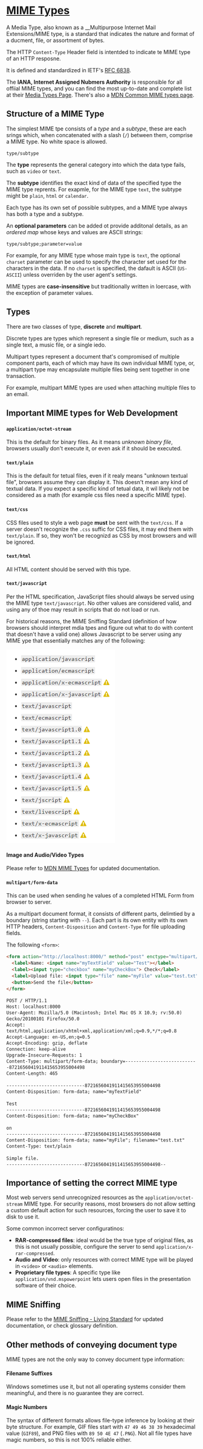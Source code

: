 # [MIME Types](https://developer.mozilla.org/en-US/docs/Web/HTTP/Basics_of_HTTP/MIME_types)

A Media Type, also known as a __Multipurpose Internet Mail Extensions/MIME type, is a standard that indicates the nature and format of a ducment, file, or assortment of bytes.

The HTTP `Content-Type` Header field is intentded to indicate te MIME type of an HTTP resposne.

It is defined and standardized in IETF's [RFC 6838](https://developer.mozilla.org/en-US/docs/Web/HTTP/Basics_of_HTTP/MIME_types).

The __IANA, Internet Assigned Nubmers Authority__ is responsible for all offiial MIME types, and you can find the most up-to-date and complete list at their [Media Types Page](https://www.iana.org/assignments/media-types/media-types.xhtml). There's also a [MDN Common MIME types page](https://developer.mozilla.org/en-US/docs/Web/HTTP/Basics_of_HTTP/MIME_types/Common_types).

## Structure of a MIME Type

The simplest MIME tpe consists of a _type_ and a _subtype_, these are each srings which, when concatenated with a slash (`/`) between them, comprise a MIME type. No white space is allowed.

```
type/subtype
```

The __type__ represents the general category into which the data type fails, such as `video` or `text`.

The __subtype__ identifies the exact kind of data of the specified type the MIME type reprents. For exapmle, for the MIME type `text`, the subtype might be `plain`, `html` or `calendar`.

Each type has its own set of possible subtypes, and a MIME type always has both a type and a subtype.

An __optional parameters__ can be added ot provide additonal details, as an _ordered map_ whose keys and values are ASCII strings:

```
type/subtype;parameter=value
```

For example, for any MIME type whose main type is `text`, the optional `charset` parameter can be used to specify the character set used for the characters in the data. If no `charset` is specified, the dafault is ASCII (`US-ASCII`) unless overriden by the user agent's settings.

MIME types are __case-insensitive__ but traditionally written in loercase, with the exception of parameter values.

## Types

There are two classes of type, __discrete__ and __multipart__.

Discrete types are types which represent a single file or medium, such as a single text, a music file, or a single iedo.

Multipart types represent a document that's compromised of multiple component parts, each of which may have its own individual MIME type, or, a multipart type may encapsulate multiple files being sent together in one transaction.

For example, multipart MIME types are used when attaching multiple files to an email.

## Important MIME types for Web Development

#### `application/octet-stream`

This is the default for binary files. As it means _unknown binary file_, browsers usually don't execute it, or even ask if it should be executed.

#### `text/plain`

This is the default for tetual files, even if it realy means "unknown textual file", browsers assume they can display it. This doesn't mean any kind of textual data. If you expect a specific kind of tetual data, it wil likely not be considered as a math (for example css files need a specific MIME type).

#### `text/css`

CSS files used to style a web page __must__ be sent with the `text/css`. If a server doesn't recognize the `.css` suffic for CSS files, it may end them with `text/plain`. If so, they won't be recognizd as CSS by most browsers and will be ignored.

#### `text/html`

All HTML content should be served with this type.

#### `text/javascript`

Per the HTML specification, JavaScript files should always be served using the MIME type `text/javascript`. No other values are considered valid, and using any of thoe may result in scripts that do not load or run.

For historical reasons, the MIME Sniffing Standard (definition of how browsers should interpret mdia tpes and figure out what to do with content that doesn't have a valid one) allows Javascript to be server using any MIME ype that essentially matches any of the following:

![js mime types](./js.png)

#### Image and Audio/Video Types

Please refer to [MDN MIME Types](https://developer.mozilla.org/en-US/docs/Web/HTTP/Basics_of_HTTP/MIME_types) for updated documentation.

#### `multipart/form-data`

This can be used when sending he values of a completed HTML Form from browser to server.

As a multipart document format, it consists of different parts, delimtied by a boundary (string starting with `--`). Each part is its own entity with its own HTTP headers, `Content-Disposition` and `Content-Type` for file uploading fields.

The following `<form>`:

```html
<form action="http://localhost:8000/" method="post" enctype="multipart/form-data">
  <label>Name: <input name="myTextField" value="Test"></label>
  <label><input type="checkbox" name="myCheckBox"> Check</label>
  <label>Upload file: <input type="file" name="myFile" value="test.txt"></label>
  <button>Send the file</button>
</form>
```

```
POST / HTTP/1.1
Host: localhost:8000
User-Agent: Mozilla/5.0 (Macintosh; Intel Mac OS X 10.9; rv:50.0) Gecko/20100101 Firefox/50.0
Accept: text/html,application/xhtml+xml,application/xml;q=0.9,*/*;q=0.8
Accept-Language: en-US,en;q=0.5
Accept-Encoding: gzip, deflate
Connection: keep-alive
Upgrade-Insecure-Requests: 1
Content-Type: multipart/form-data; boundary=---------------------------8721656041911415653955004498
Content-Length: 465

-----------------------------8721656041911415653955004498
Content-Disposition: form-data; name="myTextField"

Test
-----------------------------8721656041911415653955004498
Content-Disposition: form-data; name="myCheckBox"

on
-----------------------------8721656041911415653955004498
Content-Disposition: form-data; name="myFile"; filename="test.txt"
Content-Type: text/plain

Simple file.
-----------------------------8721656041911415653955004498--
```

## Importance of setting the correct MIME type

Most web servers send unrecognized resources as the `application/octet-stream` MIME type. For security reasons, most browsers do not allow setting a custom default action for such resources, forcing the user to save it to disk to use it.

Some common incorrect server configuratinos:

* __RAR-compressed files__: ideal would be the true type of original files, as this is not usually possible, configure the server to send `application/x-rar-compressed`.
* __Audio and Video__: only resources with correct MIME type will be played in `<video>` or `<audio>` elements.
* __Proprietary file types__: A specific type like `application/vnd.mspowerpoint` lets users open files in the presentation software of their choice.

## MIME Sniffing

Please refer to the [MIME Sniffing - Living Standard](https://mimesniff.spec.whatwg.org/) for updated documentation, or check glossary definition.

## Other methods of conveying document type

MIME types are not the only way to convey document type information:

#### Filename Suffixes

Windows sometimes use it, but not all operating systems consider them meaningful, and there is no guarantee they are correct.

#### Magic Numbers

The syntax of different formats allows file-type inference by looking at their byte structure. For example, GIF files start with `47 49 46 38 39` hexadecimal value (`GIF89`), and PNG files with `89 50 4E 47` (`.PNG`). Not all file types have magic numbers, so this is not 100% reliable either.